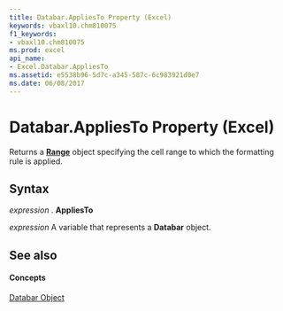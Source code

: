 ```yaml
---
title: Databar.AppliesTo Property (Excel)
keywords: vbaxl10.chm810075
f1_keywords:
- vbaxl10.chm810075
ms.prod: excel
api_name:
- Excel.Databar.AppliesTo
ms.assetid: e5538b96-5d7c-a345-587c-6c983921d0e7
ms.date: 06/08/2017
---
```



# Databar.AppliesTo Property (Excel)

Returns a  **[Range](Excel.Range(objec).md)** object specifying the cell range to which the formatting rule is applied.


## Syntax

 _expression_ . **AppliesTo**

 _expression_ A variable that represents a **Databar** object.


## See also


#### Concepts


[Databar Object](Excel.Databar.md)

